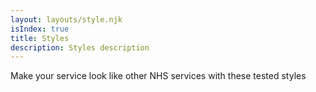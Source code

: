 ```yaml
---
layout: layouts/style.njk
isIndex: true
title: Styles
description: Styles description
---
```


Make your service look like other NHS services with these tested styles
